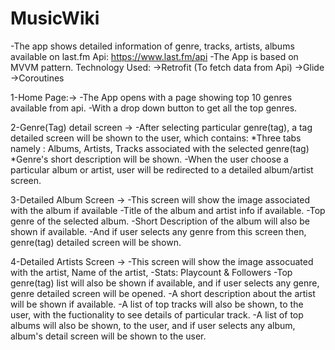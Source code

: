 # MusicWiki
-The app shows detailed information of genre, tracks, artists, albums available on last.fm Api: https://www.last.fm/api
-The App is based on MVVM pattern.
Technology Used:
    ->Retrofit (To fetch data from Api)
    ->Glide
    ->Coroutines

1-Home Page:->
    -The App opens with a page showing top 10 genres available from api.
    -With a drop down button to get all the top genres. 
    
2-Genre(Tag) detail screen -> 
    -After selecting particular genre(tag), a tag detailed screen will be shown to the user, which contains:
       *Three tabs namely : Albums, Artists, Tracks associated with the selected genre(tag)
       *Genre's short description will be shown.
    -When the user choose a particular album or artist, user will be redirected to a detailed album/artist screen.
    
3-Detailed Album Screen -> 
    -This screen will show the image associated with the album if available
    -Title of the album and artist info if available.
    -Top genre of the selected album.
    -Short Description of the album will also be shown if available.
    -And if user selects any genre from this screen then, genre(tag) detailed screen will be shown.

4-Detailed Artists Screen -> 
    -This screen will show the image assocuated with the artist, Name of the artist, 
    -Stats: Playcount & Followers
    -Top genre(tag) list will also be shown if available, and if user selects any genre, genre detailed screen will be opened.
    -A short description about the artist will be shown if available.
    -A list of top tracks will also be shown, to the user, with the fuctionality to see details of particular track. 
    -A list of top albums will also be shown, to the user, and if user selects any album, album's detail screen will be shown to the user.
   
    
